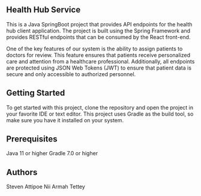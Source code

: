 ## Health Hub Service
This is a Java SpringBoot project that provides API endpoints for the health hub client application. The project is built using the Spring Framework and provides RESTful endpoints that can be consumed by the React front-end.

One of the key features of our system is the ability to assign patients to doctors for review. This feature ensures that patients receive personalized care and attention from a healthcare professional. Additionally, all endpoints are protected using JSON Web Tokens (JWT) to ensure that patient data is secure and only accessible to authorized personnel.

## Getting Started
To get started with this project, clone the repository and open the project in your favorite IDE or text editor. This project uses Gradle as the build tool, so make sure you have it installed on your system.

## Prerequisites
Java 11 or higher
Gradle 7.0 or higher

## Authors
Steven Attipoe
Nii Armah Tettey
